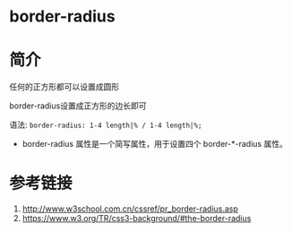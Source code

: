 # border-radius

# 简介

任何的正方形都可以设置成圆形

border-radius设置成正方形的边长即可

语法: `border-radius: 1-4 length|% / 1-4 length|%;`

* border-radius 属性是一个简写属性，用于设置四个 border-*-radius 属性。

# 参考链接

1. http://www.w3school.com.cn/cssref/pr_border-radius.asp
2. https://www.w3.org/TR/css3-background/#the-border-radius